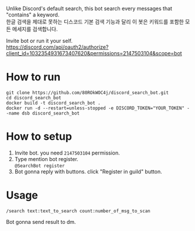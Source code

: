 Unlike Discord's default search, this bot search every messages that "contains" a keyword.  
한글 검색을 제대로 못하는 디스코드 기본 검색 기능과 달리 이 봇은 키워드를 포함한 모든 메세지를 검색합니다.  


Invite bot or run it your self.  
https://discord.com/api/oauth2/authorize?client_id=1032354931673407620&permissions=2147503104&scope=bot


# How to run
```
git clone https://github.com/80ROkWOC4j/discord_search_bot.git
cd discord_search_bot
docker build -t discord_search_bot .
docker run -d --restart=unless-stopped -e DISCORD_TOKEN="YOUR_TOKEN" --name dsb discord_search_bot
```

# How to setup
1. Invite bot. you need ```2147503104``` permission.
2. Type mention bot register.  
```@SearchBot register```
3. Bot gonna reply with buttons. click "Register in guild" button.


# Usage
```
/search text:text_to_search count:number_of_msg_to_scan
```
Bot gonna send result to dm.
